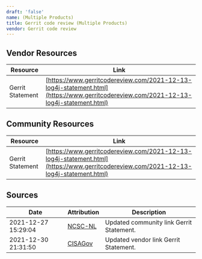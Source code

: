 ```yaml
---
draft: 'false'
name: (Multiple Products)
title: Gerrit code review (Multiple Products)
vendor: Gerrit code review
---
```


## Vendor Resources
| Resource | Link |
| --- | --- |
| Gerrit Statement | [https://www.gerritcodereview.com/2021-12-13-log4j-statement.html](https://www.gerritcodereview.com/2021-12-13-log4j-statement.html) |

## Community Resources
| Resource | Link |
| --- | --- |
| Gerrit Statement | [https://www.gerritcodereview.com/2021-12-13-log4j-statement.html](https://www.gerritcodereview.com/2021-12-13-log4j-statement.html) |


## Sources
| Date | Attribution | Description |
| --- | --- | --- |
| 2021-12-27 15:29:04 | [NCSC-NL](https://github.com/NCSC-NL/log4shell/blob/main/software/README.md) | Updated community link Gerrit Statement.  |
| 2021-12-30 21:31:50 | [CISAGov](https://raw.githubusercontent.com/cisagov/log4j-affected-db/develop/README.md) | Updated vendor link Gerrit Statement.  |
